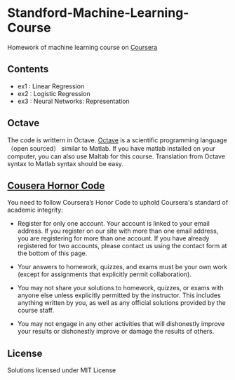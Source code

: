 # Standford-Machine-Learning-Course

Homework of machine learning course on [Coursera](https://www.coursera.org/learn/machine-learning)

## Contents

- ex1 : Linear Regression 
- ex2 : Logistic Regression
- ex3 : Neural Networks: Representation

## Octave

The code is writtern in Octave. [Octave](http://www.gnu.org/software/octave/) is a scientific programming language（open sourced） similar to Matlab. If you have matlab installed on your computer, you can also use Maltab for this course. Translation from Octave syntax to Matlab syntax should be easy.

## [Cousera Hornor Code](https://learner.coursera.help/hc/en-us/articles/209818863-Coursera-Honor-Code)

You need to follow Coursera’s Honor Code to uphold Coursera's standard of academic integrity:

- Register for only one account. Your account is linked to your email address. If you register on our site with more than one email address, you are registering for more than one account. If you have already registered for two accounts, please contact us using the contact form at the bottom of this page.

- Your answers to homework, quizzes, and exams must be your own work (except for assignments that explicitly permit collaboration).

- You may not share your solutions to homework, quizzes, or exams with anyone else unless explicitly permitted by the instructor. This includes anything written by you, as well as any official solutions provided by the course staff.

- You may not engage in any other activities that will dishonestly improve your results or dishonestly improve or damage the results of others.


## License

Solutions licensed under MIT License
